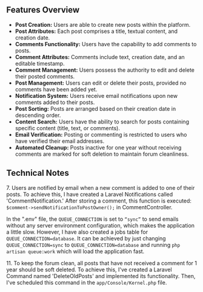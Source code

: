<h2>Features Overview</h2>
<ul>
  <li><strong>Post Creation:</strong> Users are able to create new posts within the platform.</li>
  <li><strong>Post Attributes:</strong> Each post comprises a title, textual content, and creation date.</li>
  <li><strong>Comments Functionality:</strong> Users have the capability to add comments to posts.</li>
  <li><strong>Comment Attributes:</strong> Comments include text, creation date, and an editable timestamp.</li>
  <li><strong>Comment Management:</strong> Users possess the authority to edit and delete their posted comments.</li>
  <li><strong>Post Management:</strong> Users can edit or delete their posts, provided no comments have been added yet.</li>
  <li><strong>Notification System:</strong> Users receive email notifications upon new comments added to their posts.</li>
  <li><strong>Post Sorting:</strong> Posts are arranged based on their creation date in descending order.</li>
  <li><strong>Content Search:</strong> Users have the ability to search for posts containing specific content (title, text, or comments).</li>
  <li><strong>Email Verification:</strong> Posting or commenting is restricted to users who have verified their email addresses.</li>
  <li><strong>Automated Cleanup:</strong> Posts inactive for one year without receiving comments are marked for soft deletion to maintain forum cleanliness.</li>
</ul>



<section>
  <h2>Technical Notes</h2>
  <p>7. Users are notified by email when a new comment is added to one of their posts. To achieve this, I have created a Laravel Notifications called 'CommentNotification.' After storing a comment, this function is executed: <code>$comment->sendNotificationToPostOwner();</code> in CommentController.</p>

<p>In the ".env" file, the <code>QUEUE_CONNECTION</code> is set to <code>“sync”</code> to send emails without any server environment configuration, which makes the application a little slow. However, I have also created a jobs table for <code>QUEUE_CONNECTION=database</code>. It can be achieved by just changing <code>QUEUE_CONNECTION=sync</code> to <code>QUEUE_CONNECTION=database</code> and running <code>php artisan queue:work</code> which will load the application fast.</p>

<p>11. To keep the forum clean, all posts that have not received a comment for 1 year should be soft deleted. To achieve this, I've created a Laravel Command named 'DeleteOldPosts' and implemented its functionality. Then, I've scheduled this command in the <code>app/Console/Kernel.php</code> file.</p>

</section>
